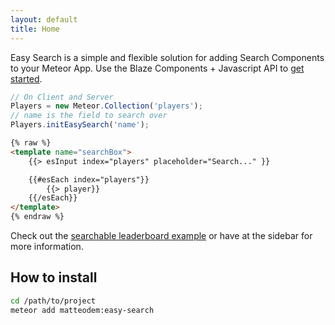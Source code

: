 ```yaml
---
layout: default
title: Home
---
```


Easy Search is a simple and flexible solution for adding Search Components to your Meteor App. Use the Blaze Components + Javascript API to [get started](getting-started). 

```javascript
// On Client and Server
Players = new Meteor.Collection('players');
// name is the field to search over
Players.initEasySearch('name');
```

```html
{% raw %}
<template name="searchBox">
    {{> esInput index="players" placeholder="Search..." }}

    {{#esEach index="players"}}
        {{> player}}
    {{/esEach}}
</template>
{% endraw %}
```

Check out the [searchable leaderboard example](https://github.com/matteodem/easy-search-leaderboard) or have at the sidebar for more information.

## How to install

```sh
cd /path/to/project
meteor add matteodem:easy-search
```
